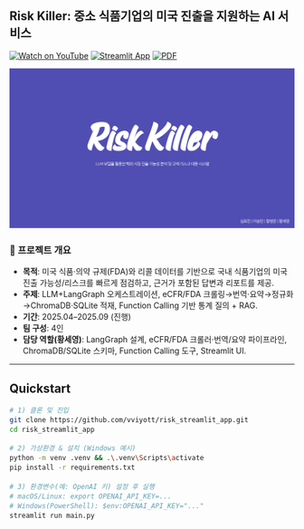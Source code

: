 ## Risk Killer: 중소 식품기업의 미국 진출을 지원하는 AI 서비스

[![Watch on YouTube](https://img.shields.io/badge/YouTube-FF0000?logo=youtube&logoColor=white)](https://youtu.be/fcc8h7o8pXs)
[![Streamlit App](https://img.shields.io/badge/Streamlit-App-green)](https://riskstremlaitapp.streamlit.app/)
[![PDF](https://img.shields.io/badge/Slides-PDF-blue)](./Risk_killer.pdf)

<p align="center">
  <a href="./Risk_killer.pdf">
    <img src="./Risk_Killer.png" width="900" alt="Risk Killer 발표 썸네일 (클릭하면 PDF)">
  </a>
</p>

### 📄 프로젝트 개요

- **목적**: 미국 식품·의약 규제(FDA)와 리콜 데이터를 기반으로 국내 식품기업의 미국 진출 가능성/리스크를 빠르게 점검하고, 근거가 포함된 답변과 리포트를 제공.
- **주제**: LLM+LangGraph 오케스트레이션, eCFR/FDA 크롤링→번역·요약→정규화→ChromaDB·SQLite 적재, Function Calling 기반 통계 질의 + RAG.
- **기간**: 2025.04–2025.09 (진행)
- **팀 구성**: 4인
- **담당 역할(황세영)**: LangGraph 설계, eCFR/FDA 크롤러·번역/요약 파이프라인, ChromaDB/SQLite 스키마, Function Calling 도구, Streamlit UI.


---

## Quickstart

```bash
# 1) 클론 및 진입
git clone https://github.com/vviyott/risk_streamlit_app.git
cd risk_streamlit_app

# 2) 가상환경 & 설치 (Windows 예시)
python -m venv .venv && .\.venv\Scripts\activate
pip install -r requirements.txt

# 3) 환경변수(예: OpenAI 키) 설정 후 실행
# macOS/Linux: export OPENAI_API_KEY=...
# Windows(PowerShell): $env:OPENAI_API_KEY="..."
streamlit run main.py
